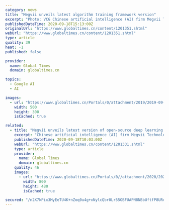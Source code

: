 ```yaml
---
category: news
title: "Megvii unveils latest algorithm training framework version"
excerpt: "Photo: VCG Chinese artificial intelligence (AI) firm Megvii Technology, known for facial recognition platform Face++, on Friday unveiled the 1.0 preview version of its proprietary open-source deep learning framework MegEngine,"
publishedDateTime: 2020-09-18T15:13:00Z
originalUrl: "https://www.globaltimes.cn/content/1201351.shtml"
webUrl: "https://www.globaltimes.cn/content/1201351.shtml"
type: article
quality: 39
heat: -1
published: false

provider:
  name: Global Times
  domain: globaltimes.cn

topics:
  - Google AI
  - AI

images:
  - url: "https://www.globaltimes.cn/Portals/0/attachment/2019/2019-09-19/d96a0761-bb5e-4a37-a65a-bfdb545cec17.jpeg"
    width: 500
    height: 300
    isCached: true

related:
  - title: "Megvii unveils latest version of open-source deep learning framework for algorithm training"
    excerpt: "Chinese artificial intelligence (AI) firm Megvii Technology, known for its facial recognition platform Face++, on Friday unveiled the 1.0 preview version of its proprietary open-source deep learning framework MegEngine,"
    publishedDateTime: 2020-09-18T10:03:00Z
    webUrl: "https://www.globaltimes.cn/content/1201331.shtml"
    type: article
    provider:
      name: Global Times
      domain: globaltimes.cn
    quality: 46
    images:
      - url: "https://www.globaltimes.cn/Portals/0//attachment/2020/2020-09-18/3e9671c4-ccd1-41ec-9052-2e0562d0a5bd.jpeg"
        width: 800
        height: 480
        isCached: true

secured: "/n2X7kPix3MyEeTU4K+nZoq0u4g+xNylcQbr0Lr55OBFUAPN8NBbUftfP8URqofJNLZ/8ZO7l361fZjErMRRDn0ciH1452vp2U6TjrbEVKg0AZVR0of1PRcOKWVJSQPG0ChyjjWLY7/z/sRbfxkuwyBbCCD4AglNUdFpSArCfw9JNDkGjAaQugE7n4DvapDxE3w4AWAl3s3XZgas+U3WNOKl48tdwTVdlmnNY8Pzha1t1+3c19nv1MIIeSwLcW7WHs5w7tO25pDi9soXrbor2TqHS99IFWhkmqWpy5dRbVIjV0308h+hmitny2tRozYGTXjmqGrFQz93OS4fgRjp8kRR/nbe+WIurfO99pN4oHY=;HBuVI2P8cp+O+1qJNEoHaA=="
---
```


